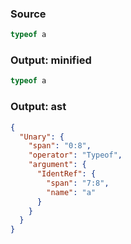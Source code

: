 ### Source
```js parse:expr
typeof a
```

### Output: minified
```js
typeof a
```

### Output: ast
```json
{
  "Unary": {
    "span": "0:8",
    "operator": "Typeof",
    "argument": {
      "IdentRef": {
        "span": "7:8",
        "name": "a"
      }
    }
  }
}
```
